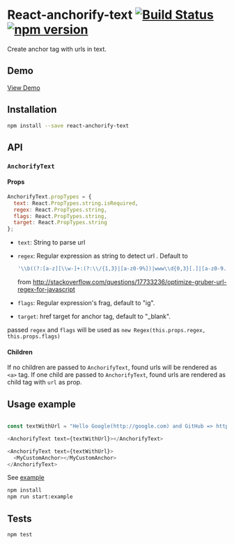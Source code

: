 # React-anchorify-text [![Build Status](https://travis-ci.org/georgeOsdDev/react-anchorify-text.svg?branch=develop)](https://travis-ci.org/georgeOsdDev/react-anchorify-text) [![npm version](https://badge.fury.io/js/react-draggable-tab.svg)](http://badge.fury.io/js/react-anchorify-text)

Create anchor tag with urls in text.

## Demo

[View Demo](http://georgeosddev.github.io/react-anchorify-text/example/)

## Installation

```bash
npm install --save react-anchorify-text
```

## API

### `AnchorifyText`

#### Props

```javascript
AnchorifyText.propTypes = {
  text: React.PropTypes.string.isRequired,
  regex: React.PropTypes.string,
  flags: React.PropTypes.string,
  target: React.PropTypes.string
};
```

  * `text`: String to parse url

  * `regex`: Regular expression as string to detect url .
    Default to

    ```javascript
    '\\b((?:[a-z][\\w-]+:(?:\\/{1,3}|[a-z0-9%])|www\\d{0,3}[.]|[a-z0-9.\\-]+[.][a-z]{2,4}\\/)(?:[^\\s()<>]+|\\(([^\\s()<>]+|(\\([^\\s()<>]+\\)))*\\))+(?:\\(([^\\s()<>]+|(\\([^\\s()<>]+\\)))*\\)|[^\\s`!()\\[\\]{};:' + "'" + '.,<>?«»“”‘’]))',
    ```
    from http://stackoverflow.com/questions/17733236/optimize-gruber-url-regex-for-javascript

  * `flags`: Regular expression's frag, default to "ig".

  * `target`: href target for anchor tag, default to "_blank".

  passed `regex` and `flags` will be used as `new Regex(this.props.regex, this.props.flags)`


#### Children

If no children are passed to `AnchorifyText`, found urls will be rendered as `<a>` tag.
If one child are passed to `AnchorifyText`, found urls are rendered as child tag with `url` as prop.


## Usage example

```javascript

const textWithUrl = "Hello Google(http://google.com) and GitHub => https://github.com/ and Apple(www.apple.com)";

<AnchorifyText text={textWithUrl}></AnchorifyText>

<AnchorifyText text={textWithUrl}>
  <MyCustomAnchor></MyCustomAnchor>
</AnchorifyText>
```

See  [example](https://github.com/georgeOsdDev/react-anchorify-text/tree/develop/example)

```bash
npm install
npm run start:example
```

## Tests

```bash
npm test
```